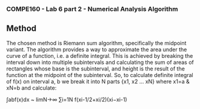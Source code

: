 ### COMPE160 - Lab 6 part 2 - Numerical Analysis Algorithm 

## Method
The chosen method is Riemann sum algorithm, specifically the midpoint variant.
The algorithm provides a way to approximate the area under the curve of a function, i.e. a definite integral. This is achieved by breaking the interval down into multiple subintervals and calculating the sum of areas of rectangles whose base is the subinterval, and height is the result of the function at the midpoint of the subinterval.
So, to calculate definite integral of f(x) on interval a, b we break it into N parts {x1, x2 … xN} where x1=a & xN=b and calculate:

∫abf(x)dx ~ limN→∞ ∑i=1N f(xi-1/2+xi/2)(xi−xi-1) 
